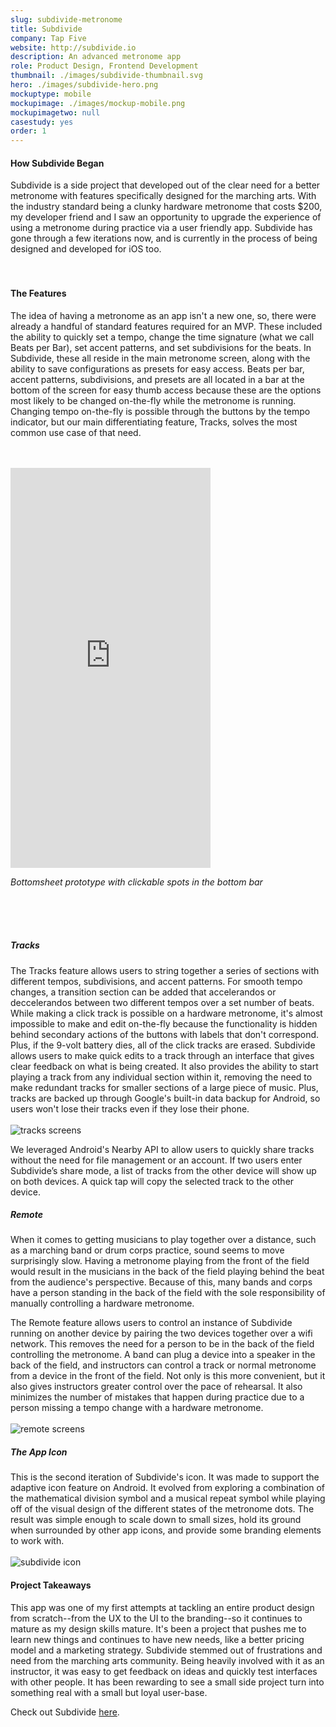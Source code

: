 ```yaml
---
slug: subdivide-metronome
title: Subdivide
company: Tap Five
website: http://subdivide.io
description: An advanced metronome app
role: Product Design, Frontend Development
thumbnail: ./images/subdivide-thumbnail.svg
hero: ./images/subdivide-hero.png
mockuptype: mobile
mockupimage: ./images/mockup-mobile.png
mockupimagetwo: null
casestudy: yes
order: 1
---
```


#### How Subdivide Began

Subdivide is a side project that developed out of the clear need for a better metronome with features specifically designed for the marching arts. With the industry standard being a clunky hardware metronome that costs $200, my developer friend and I saw an opportunity to upgrade the experience of using a metronome during practice via a user friendly app. Subdivide has gone through a few iterations now, and is currently in the process of being designed and developed for iOS too.
<br /><br /><br />

#### The Features

The idea of having a metronome as an app isn't a new one, so, there were already a handful of standard features required for an MVP. These included the ability to quickly set a tempo, change the time signature (what we call Beats per Bar), set accent patterns, and set subdivisions for the beats. In Subdivide, these all reside in the main metronome screen, along with the ability to save configurations as presets for easy access. Beats per bar, accent patterns, subdivisions, and presets are all located in a bar at the bottom of the screen for easy thumb access because these are the options most likely to be changed on-the-fly while the metronome is running. Changing tempo on-the-fly is possible through the buttons by the tempo indicator, but our main differentiating feature, Tracks, solves the most common use case of that need.
<br /><br /><br />

<!-- ![](./images/metronome.png) -->

<iframe src="https://subdivide-bottomsheet-prototype-9437gia87.now.sh/" width="320" height="640" frameborder="0"></iframe>
<br />
<p class="center" style="font-style: oblique;">Bottomsheet prototype with clickable spots in the bottom bar</p>
<br /><br /><br />

##### Tracks

The Tracks feature allows users to string together a series of sections with different tempos, subdivisions, and accent patterns. For smooth tempo changes, a transition section can be added that accelerandos or deccelerandos between two different tempos over a set number of beats. While making a click track is possible on a hardware metronome, it's almost impossible to make and edit on-the-fly because the functionality is hidden behind secondary actions of the buttons with labels that don't correspond. Plus, if the 9-volt battery dies, all of the click tracks are erased. Subdivide allows users to make quick edits to a track through an interface that gives clear feedback on what is being created. It also provides the ability to start playing a track from any individual section within it, removing the need to make redundant tracks for smaller sections of a large piece of music. Plus, tracks are backed up through Google's built-in data backup for Android, so users won't lose their tracks even if they lose their phone.
<br /><br />
![tracks screens](./images/tracks.png)
<br />

We leveraged Android's Nearby API to allow users to quickly share tracks without the need for file management or an account. If two users enter Subdivide’s share mode, a list of tracks from the other device will show up on both devices. A quick tap will copy the selected track to the other device.

##### Remote

When it comes to getting musicians to play together over a distance, such as a marching band or drum corps practice, sound seems to move surprisingly slow. Having a metronome playing from the front of the field would result in the musicians in the back of the field playing behind the beat from the audience's perspective. Because of this, many bands and corps have a person standing in the back of the field with the sole responsibility of manually controlling a hardware metronome.

The Remote feature allows users to control an instance of Subdivide running on another device by pairing the two devices together over a wifi network. This removes the need for a person to be in the back of the field controlling the metronome. A band can plug a device into a speaker in the back of the field, and instructors can control a track or normal metronome from a device in the front of the field. Not only is this more convenient, but it also gives instructors greater control over the pace of rehearsal. It also minimizes the number of mistakes that happen during practice due to a person missing a tempo change with a hardware metronome.
<br /><br />
![remote screens](./images/remote.png)
<br />

##### The App Icon

This is the second iteration of Subdivide's icon. It was made to support the adaptive icon feature on Android. It evolved from exploring a combination of the mathematical division symbol and a musical repeat symbol while playing off of the visual design of the different states of the metronome dots. The result was simple enough to scale down to small sizes, hold its ground when surrounded by other app icons, and provide some branding elements to work with.
<br /><br />
![subdivide icon](./images/icon.png)
<br />

#### Project Takeaways

This app was one of my first attempts at tackling an entire product design from scratch--from the UX to the UI to the branding--so it continues to mature as my design skills mature. It's been a project that pushes me to learn new things and continues to have new needs, like a better pricing model and a marketing strategy. Subdivide stemmed out of frustrations and need from the marching arts community. Being heavily involved with it as an instructor, it was easy to get feedback on ideas and quickly test interfaces with other people. It has been rewarding to see a small side project turn into something real with a small but loyal user-base.

Check out Subdivide [here](https://subdivide.io).
